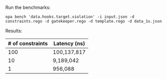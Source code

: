Run the benchmarks:

```
opa bench 'data.hooks.target.violation' -i input.json -d constraints.rego -d gatekeeper.rego -d template.rego -d data_1x.json
```

Results:

| # of constraints | Latency (ns) |
| --- | --- |
| 100 | 100,137,817 |
| 10 | 9,189,042 |
| 1 | 956,088 |